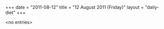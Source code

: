+++
date = "2011-08-12"
title = "12 August 2011 (Friday)"
layout = "daily-diet"
+++


\<no entries\>

